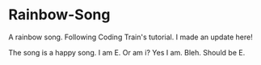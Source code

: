 # Rainbow-Song

A rainbow song. Following Coding Train's tutorial. I made an update here!

The song is a happy song.
I am E. Or am i?
Yes I am.
Bleh.
Should be E.